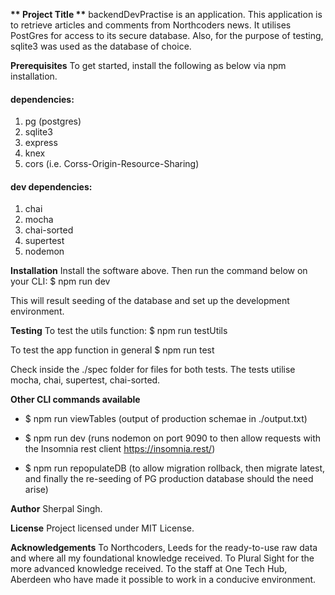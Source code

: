**\*\* Project Title \*\***
backendDevPractise is an application. This application is to retrieve articles and comments from Northcoders news. It utilises PostGres for access to its secure database. Also, for the purpose of testing, sqlite3 was used as the database of choice.

**Prerequisites**
To get started, install the following as below via npm installation.

#### dependencies:

1. pg (postgres)
2. sqlite3
3. express
4. knex
5. cors (i.e. Corss-Origin-Resource-Sharing)

#### dev dependencies:

1. chai
2. mocha
3. chai-sorted
4. supertest
5. nodemon

**Installation**
Install the software above. Then run the command below on your CLI:
\$ npm run dev

This will result seeding of the database and set up the development environment.

**Testing**
To test the utils function:
\$ npm run testUtils

To test the app function in general
\$ npm run test

Check inside the ./spec folder for files for both tests.
The tests utilise mocha, chai, supertest, chai-sorted.

**Other CLI commands available**

- \$ npm run viewTables (output of production schemae in ./output.txt)

- \$ npm run dev (runs nodemon on port 9090 to then allow requests with the Insomnia rest client https://insomnia.rest/)

- \$ npm run repopulateDB (to allow migration rollback, then migrate latest, and finally the re-seeding of PG production database should the need arise)

**Author**
Sherpal Singh.

**License**
Project licensed under MIT License.

**Acknowledgements**
To Northcoders, Leeds for the ready-to-use raw data and where all my foundational knowledge received.
To Plural Sight for the more advanced knowledge received.
To the staff at One Tech Hub, Aberdeen who have made it possible to work in a conducive environment.
